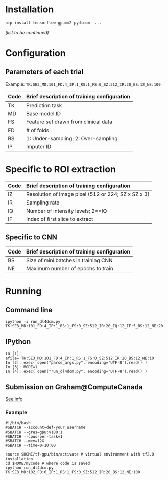 # Installation

```
pip install tensorflow-gpu==2 pydicom  ... 
```
*(list to be continued)*
 
# Configuration

## Parameters of each trial

Example: ```TK:SE3_MD:101_FD:4_IP:1_RS:1_FS:0_SZ:512_IR:20_BS:12_NE:100```

| Code | Brief description of training configuration |
| ------------- |:-------------|
| TK | Prediction task |
| MD | Base model ID |
| FS | Feature set drawn from clinical data |
| FD | # of folds |
| RS | 1: Under-sampling; 2: Over-sampling |
| IP | Imputer ID |

# Specific to ROI extraction
| Code | Brief description of training configuration |
| ------------- |:-------------|
| IZ | Resolution of image pixel (512 or 224; SZ x SZ x 3) |
| IR | Sampling rate |
| IQ | Number of intensity levels; 2**IQ |
| IF | Index of first slice to extract |

## Specific to CNN
| Code | Brief description of training configuration |
| ------------- |:-------------|
| BS | Size of mini batches in training CNN  |
| NE | Maximum number of epochs to train |


# Running

## Command line
```
ipython -i run_dl4dcm.py TK:SE3_MD:101_FD:4_IP:1_RS:1_FS:0_SZ:512_IR:20_IQ:12_IF:5_BS:12_NE:20

```

## IPython
```
In [1]: afile='TK:SE3_MD:101_FD:4_IP:1_RS:1_FS:0_SZ:512_IR:20_BS:12_NE:10'
In [2]: exec( open("parse_args.py", encoding='UTF-8').read() )
In [3]: MODE=1
In [4]: exec( open("run_dl4dcm.py", encoding='UTF-8').read() )
```

## Submission on Graham@ComputeCanada

[See info](https://docs.computecanada.ca/wiki/Graham#GPUs_on_Graham)


### Example
```
#!/bin/bash
#SBATCH --account=def-your_username
#SBATCH --gres=gpu:v100:1
#SBATCH --cpus-per-task=1
#SBATCH --mem=12G
#SBATCH --time=0-10:00

source $HOME/tf-gpu/bin/activate # virtual environment with tf2.0 installation
cd $HOME/mycode # where code is saved
ipython run_dl4dcm.py TK:SE3_MD:102_FD:6_IP:1_RS:1_FS:0_SZ:512_IR:20_BS:12_NE:100
```


